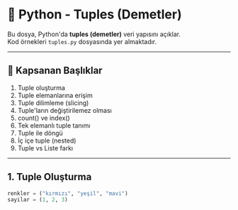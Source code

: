 # 🐍 Python - Tuples (Demetler)

Bu dosya, Python'da **tuples (demetler)** veri yapısını açıklar.  
Kod örnekleri `tuples.py` dosyasında yer almaktadır.

---

## 📌 Kapsanan Başlıklar

1. Tuple oluşturma  
2. Tuple elemanlarına erişim  
3. Tuple dilimleme (slicing)  
4. Tuple'ların değiştirilemez olması  
5. count() ve index()  
6. Tek elemanlı tuple tanımı  
7. Tuple ile döngü  
8. İç içe tuple (nested)  
9. Tuple vs Liste farkı

---

## 1. Tuple Oluşturma

```python
renkler = ("kırmızı", "yeşil", "mavi")
sayilar = (1, 2, 3)
